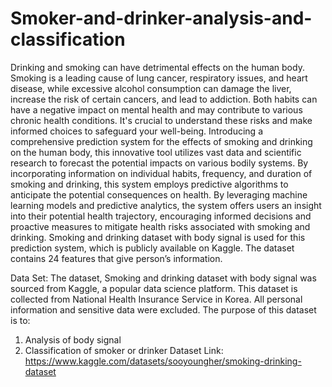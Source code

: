 # Smoker-and-drinker-analysis-and-classification

Drinking and smoking can have detrimental effects on the human body. Smoking
is a leading cause of lung cancer, respiratory issues, and heart disease, while
excessive alcohol consumption can damage the liver, increase the risk of certain
cancers, and lead to addiction. Both habits can have a negative impact on mental
health and may contribute to various chronic health conditions. It's crucial to
understand these risks and make informed choices to safeguard your well-being.
Introducing a comprehensive prediction system for the effects of smoking and
drinking on the human body, this innovative tool utilizes vast data and scientific
research to forecast the potential impacts on various bodily systems. By
incorporating information on individual habits, frequency, and duration of smoking
and drinking, this system employs predictive algorithms to anticipate the potential
consequences on health.
By leveraging machine learning models and predictive analytics, the system offers
users an insight into their potential health trajectory, encouraging informed
decisions and proactive measures to mitigate health risks associated with smoking
and drinking.
Smoking and drinking dataset with body signal is used for this prediction system,
which is publicly available on Kaggle. The dataset contains 24 features that give
person’s information.

Data Set:
The dataset, Smoking and drinking dataset with body signal was sourced from Kaggle, a popular
data science platform. This dataset is collected from National Health Insurance Service in Korea.
All personal information and sensitive data were excluded.
The purpose of this dataset is to:
1. Analysis of body signal
2. Classification of smoker or drinker
Dataset Link: https://www.kaggle.com/datasets/sooyoungher/smoking-drinking-dataset
